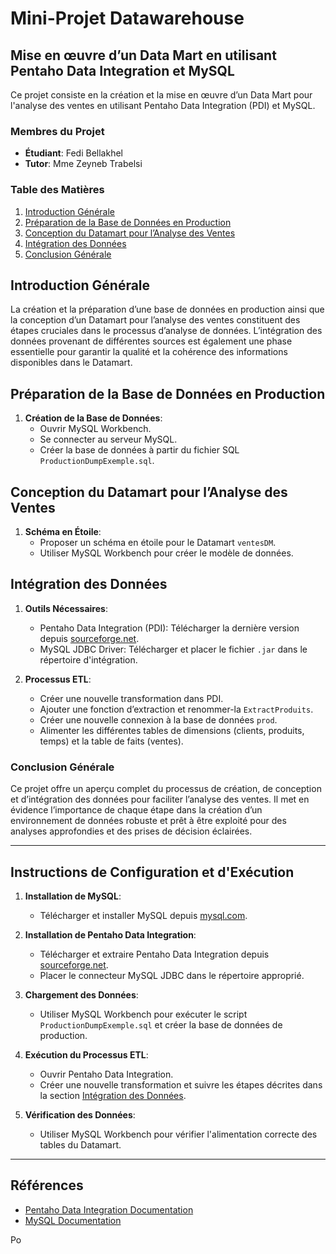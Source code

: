 # Mini-Projet Datawarehouse

## Mise en œuvre d’un Data Mart en utilisant Pentaho Data Integration et MySQL

Ce projet consiste en la création et la mise en œuvre d’un Data Mart pour l'analyse des ventes en utilisant Pentaho Data Integration (PDI) et MySQL.

### Membres du Projet

- **Étudiant**: Fedi Bellakhel
- **Tutor**: Mme Zeyneb Trabelsi

### Table des Matières

1. [Introduction Générale](#introduction-générale)
2. [Préparation de la Base de Données en Production](#préparation-de-la-base-de-données-en-production)
3. [Conception du Datamart pour l’Analyse des Ventes](#conception-du-datamart-pour-lanalyse-des-ventes)
4. [Intégration des Données](#intégration-des-données)
5. [Conclusion Générale](#conclusion-générale)

## Introduction Générale

La création et la préparation d’une base de données en production ainsi que la conception d’un Datamart pour l’analyse des ventes constituent des étapes cruciales dans le processus d’analyse de données. L’intégration des données provenant de différentes sources est également une phase essentielle pour garantir la qualité et la cohérence des informations disponibles dans le Datamart.

## Préparation de la Base de Données en Production

1. **Création de la Base de Données**:
   - Ouvrir MySQL Workbench.
   - Se connecter au serveur MySQL.
   - Créer la base de données à partir du fichier SQL `ProductionDumpExemple.sql`.

## Conception du Datamart pour l’Analyse des Ventes

1. **Schéma en Étoile**:
   - Proposer un schéma en étoile pour le Datamart `ventesDM`.
   - Utiliser MySQL Workbench pour créer le modèle de données.

## Intégration des Données

1. **Outils Nécessaires**:
   - Pentaho Data Integration (PDI): Télécharger la dernière version depuis [sourceforge.net](http://sourceforge.net/projects/pentaho).
   - MySQL JDBC Driver: Télécharger et placer le fichier `.jar` dans le répertoire d'intégration.

2. **Processus ETL**:
   - Créer une nouvelle transformation dans PDI.
   - Ajouter une fonction d’extraction et renommer-la `ExtractProduits`.
   - Créer une nouvelle connexion à la base de données `prod`.
   - Alimenter les différentes tables de dimensions (clients, produits, temps) et la table de faits (ventes).

### Conclusion Générale

Ce projet offre un aperçu complet du processus de création, de conception et d’intégration des données pour faciliter l’analyse des ventes. Il met en évidence l’importance de chaque étape dans la création d’un environnement de données robuste et prêt à être exploité pour des analyses approfondies et des prises de décision éclairées.

---

## Instructions de Configuration et d'Exécution

1. **Installation de MySQL**:
   - Télécharger et installer MySQL depuis [mysql.com](https://www.mysql.com/downloads/).

2. **Installation de Pentaho Data Integration**:
   - Télécharger et extraire Pentaho Data Integration depuis [sourceforge.net](http://sourceforge.net/projects/pentaho).
   - Placer le connecteur MySQL JDBC dans le répertoire approprié.

3. **Chargement des Données**:
   - Utiliser MySQL Workbench pour exécuter le script `ProductionDumpExemple.sql` et créer la base de données de production.

4. **Exécution du Processus ETL**:
   - Ouvrir Pentaho Data Integration.
   - Créer une nouvelle transformation et suivre les étapes décrites dans la section [Intégration des Données](#intégration-des-données).

5. **Vérification des Données**:
   - Utiliser MySQL Workbench pour vérifier l'alimentation correcte des tables du Datamart.

---

## Références

- [Pentaho Data Integration Documentation](https://help.pentaho.com/Documentation/9.4/Products/Data_Integration)
- [MySQL Documentation](https://dev.mysql.com/doc/)

Po
